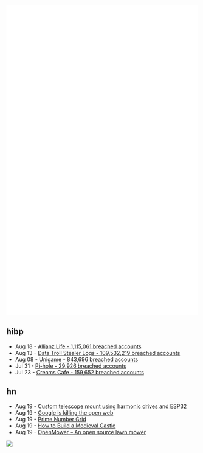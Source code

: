 ![Metrics](https://raw.githubusercontent.com/phixion/phixion/master/metrics.svg)

## hibp

<!--
for https://github.com/phixion/phixion/blob/main/.github/workflows/feeds.yml
-->
<!--START_SECTION:haveibeenpwnd-->
- Aug 18 - [Allianz Life - 1,115,061 breached accounts](https://haveibeenpwned.com/Breach/AllianzLife)
- Aug 13 - [Data Troll Stealer Logs - 109,532,219 breached accounts](https://haveibeenpwned.com/Breach/DataTrollStealerLogs)
- Aug 08 - [Unigame - 843,696 breached accounts](https://haveibeenpwned.com/Breach/Unigame)
- Jul 31 - [Pi-hole - 29,926 breached accounts](https://haveibeenpwned.com/Breach/ThePi-Hole)
- Jul 23 - [Creams Cafe - 159,652 breached accounts](https://haveibeenpwned.com/Breach/CreamsCafe)
<!--END_SECTION:haveibeenpwnd-->

## hn

<!--
for https://github.com/phixion/phixion/blob/main/.github/workflows/feeds.yml
-->
<!--START_SECTION:hn-->
- Aug 19 - [Custom telescope mount using harmonic drives and ESP32](https://www.svendewaerhert.com/blog/telescope-mount/)
- Aug 19 - [Google is killing the open web](https://wok.oblomov.eu/tecnologia/google-killing-open-web/)
- Aug 19 - [Prime Number Grid](https://susam.net/primegrid.html)
- Aug 19 - [How to Build a Medieval Castle](https://archaeology.org/issues/september-october-2025/features/how-to-build-a-medieval-castle/)
- Aug 19 - [OpenMower – An open source lawn mower](https://github.com/ClemensElflein/OpenMower)
<!--END_SECTION:hn-->

<!--
for https://yhype.me
-->
![](https://hit.yhype.me/github/profile?user_id=13013670)
